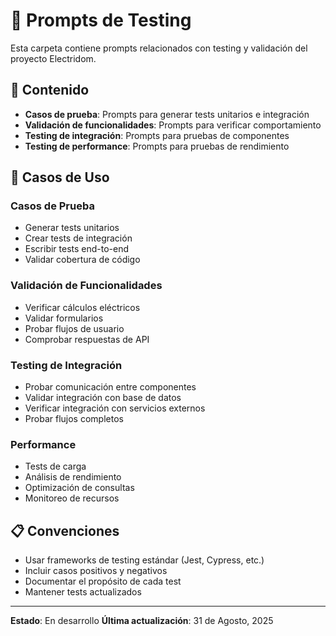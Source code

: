 # 🧪 Prompts de Testing

Esta carpeta contiene prompts relacionados con testing y validación del proyecto Electridom.

## 📁 Contenido

- **Casos de prueba**: Prompts para generar tests unitarios e integración
- **Validación de funcionalidades**: Prompts para verificar comportamiento
- **Testing de integración**: Prompts para pruebas de componentes
- **Testing de performance**: Prompts para pruebas de rendimiento

## 🎯 Casos de Uso

### Casos de Prueba
- Generar tests unitarios
- Crear tests de integración
- Escribir tests end-to-end
- Validar cobertura de código

### Validación de Funcionalidades
- Verificar cálculos eléctricos
- Validar formularios
- Probar flujos de usuario
- Comprobar respuestas de API

### Testing de Integración
- Probar comunicación entre componentes
- Validar integración con base de datos
- Verificar integración con servicios externos
- Probar flujos completos

### Performance
- Tests de carga
- Análisis de rendimiento
- Optimización de consultas
- Monitoreo de recursos

## 📋 Convenciones

- Usar frameworks de testing estándar (Jest, Cypress, etc.)
- Incluir casos positivos y negativos
- Documentar el propósito de cada test
- Mantener tests actualizados

---

**Estado**: En desarrollo
**Última actualización**: 31 de Agosto, 2025
